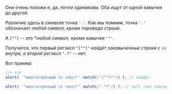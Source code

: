 Они очень похожи и, да, *почти* одинаковы. Оба ищут от одной кавычки до другой.

Различие здесь в символе точка <code class="pattern">'.'</code>. Как мы помним, точка <code class="pattern">'.'</code> обозначает *любой символ, кроме перевода строки*.

А <code class="pattern">[^"]</code> -- это *любой символ, кроме кавычки <code class="pattern">'"'</code>.

Получатся, что первый регэксп <code class="pattern">"[^"]*"</code> найдёт закавыченные строки с `\n` внутри, а второй регэксп <code class="pattern">".*?"</code> -- нет.

Вот пример:
```js
//+ run
alert( '"многострочный \n текст"'.match(/"[^"]*"/) ); // найдёт

alert( '"многострочный \n текст"'.match(/".*?"/) ); // null (нет совпадений)
```

